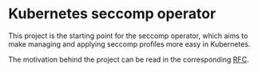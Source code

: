 # Kubernetes seccomp operator

This project is the starting point for the seccomp operator, which aims to make
managing and applying seccomp profiles more easy in Kubernetes.

The motivation behind the project can be read in the corresponding [RFC][0].

[0]: RFC.md
